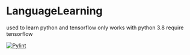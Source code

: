 # LanguageLearning
used to learn python and tensorflow
only works with python 3.8
require tensorflow

[![Pylint](https://github.com/DaniilBezliiudnov/LanguageLearning/actions/workflows/pylint.yml/badge.svg)](https://github.com/DaniilBezliiudnov/LanguageLearning/actions/workflows/pylint.yml)
